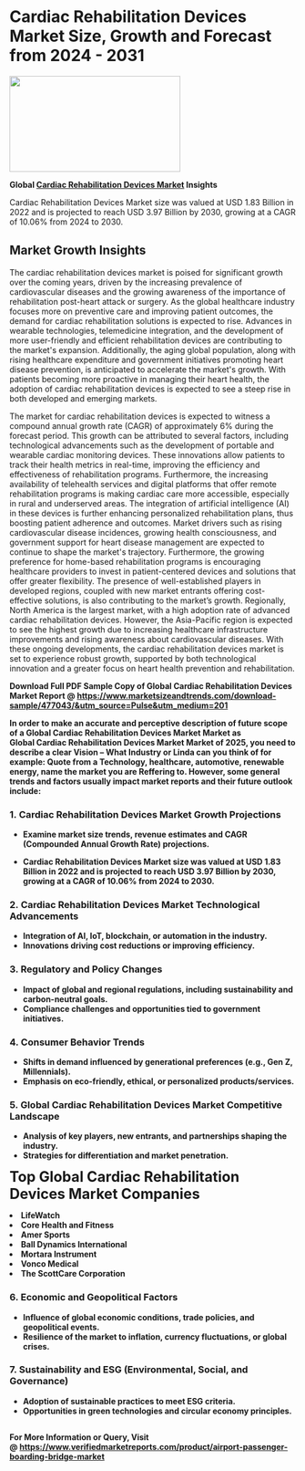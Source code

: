 <H1>Cardiac Rehabilitation Devices Market Size, Growth and Forecast from 2024 - 2031</H1><img class="aligncenter size-medium wp-image-584254" src="https://thirdeyenews.in/wp-content/uploads/2024/09/Global-Market-Research-300x168.jpeg" alt="" width="300" height="168" /><p><strong>Global&nbsp;<a href="https://www.marketsizeandtrends.com/download-sample/477043/&amp;utm_source=Pulse&amp;utm_medium=201">Cardiac Rehabilitation Devices Market</a> Insights</strong></p><p>Cardiac Rehabilitation Devices Market size was valued at USD 1.83 Billion in 2022 and is projected to reach USD 3.97 Billion by 2030, growing at a CAGR of 10.06% from 2024 to 2030.</p><p><h2>Market Growth Insights</h2> <p>The cardiac rehabilitation devices market is poised for significant growth over the coming years, driven by the increasing prevalence of cardiovascular diseases and the growing awareness of the importance of rehabilitation post-heart attack or surgery. As the global healthcare industry focuses more on preventive care and improving patient outcomes, the demand for cardiac rehabilitation solutions is expected to rise. Advances in wearable technologies, telemedicine integration, and the development of more user-friendly and efficient rehabilitation devices are contributing to the market's expansion. Additionally, the aging global population, along with rising healthcare expenditure and government initiatives promoting heart disease prevention, is anticipated to accelerate the market's growth. With patients becoming more proactive in managing their heart health, the adoption of cardiac rehabilitation devices is expected to see a steep rise in both developed and emerging markets.</p> <p><strong></strong></p> <p>The market for cardiac rehabilitation devices is expected to witness a compound annual growth rate (CAGR) of approximately 6% during the forecast period. This growth can be attributed to several factors, including technological advancements such as the development of portable and wearable cardiac monitoring devices. These innovations allow patients to track their health metrics in real-time, improving the efficiency and effectiveness of rehabilitation programs. Furthermore, the increasing availability of telehealth services and digital platforms that offer remote rehabilitation programs is making cardiac care more accessible, especially in rural and underserved areas. The integration of artificial intelligence (AI) in these devices is further enhancing personalized rehabilitation plans, thus boosting patient adherence and outcomes. Market drivers such as rising cardiovascular disease incidences, growing health consciousness, and government support for heart disease management are expected to continue to shape the market's trajectory. Furthermore, the growing preference for home-based rehabilitation programs is encouraging healthcare providers to invest in patient-centered devices and solutions that offer greater flexibility. The presence of well-established players in developed regions, coupled with new market entrants offering cost-effective solutions, is also contributing to the market’s growth. Regionally, North America is the largest market, with a high adoption rate of advanced cardiac rehabilitation devices. However, the Asia-Pacific region is expected to see the highest growth due to increasing healthcare infrastructure improvements and rising awareness about cardiovascular diseases. With these ongoing developments, the cardiac rehabilitation devices market is set to experience robust growth, supported by both technological innovation and a greater focus on heart health prevention and rehabilitation.</p> <p><strong></p><p><span class=""><strong>Download Full PDF Sample Copy of Global Cardiac Rehabilitation Devices Market Report</strong> @ <a href="https://www.marketsizeandtrends.com/download-sample/477043/&amp;utm_source=Pulse&amp;utm_medium=201" target="_blank">https://www.marketsizeandtrends.com/download-sample/477043/&amp;utm_source=Pulse&amp;utm_medium=201</a></span></p><p>In order to make an accurate and perceptive description of future scope of a Global&nbsp;Cardiac Rehabilitation Devices Market Market as Global&nbsp;Cardiac Rehabilitation Devices Market Market of 2025, you need to describe a clear Vision &ndash; What Industry or Linda can you think of for example: Quote from a Technology, healthcare, automotive, renewable energy, name the market you are Reffering to. However, some general trends and factors usually impact market reports and their future outlook include:</p><h3>1.&nbsp;<strong>Cardiac Rehabilitation Devices Market Growth Projections</strong></h3><ul><li>Examine market size trends, revenue estimates and CAGR (Compounded Annual Growth Rate) projections.</li><li><p>Cardiac Rehabilitation Devices Market size was valued at USD 1.83 Billion in 2022 and is projected to reach USD 3.97 Billion by 2030, growing at a CAGR of 10.06% from 2024 to 2030.</p></li></ul><h3>2.&nbsp;<strong>Cardiac Rehabilitation Devices Market Technological Advancements</strong></h3><ul><li>Integration of AI, IoT, blockchain, or automation in the industry.</li><li>Innovations driving cost reductions or improving efficiency.</li></ul><h3>3.&nbsp;<strong>Regulatory and Policy Changes</strong></h3><ul><li>Impact of global and regional regulations, including sustainability and carbon-neutral goals.</li><li>Compliance challenges and opportunities tied to government initiatives.</li></ul><h3>4.&nbsp;<strong>Consumer Behavior Trends</strong></h3><ul><li>Shifts in demand influenced by generational preferences (e.g., Gen Z, Millennials).</li><li>Emphasis on eco-friendly, ethical, or personalized products/services.</li></ul><h3>5.&nbsp;<strong>Global Cardiac Rehabilitation Devices Market Competitive Landscape</strong></h3><ul><li>Analysis of key players, new entrants, and partnerships shaping the industry.</li><li>Strategies for differentiation and market penetration.</li></ul><p data-pm-slice="1 1 []"><span style="color: inherit; font-family: inherit; font-size: 25px;">Top Global Cardiac Rehabilitation Devices Market Companies</span></p><div class="" data-test-id=""><p><li>LifeWatch</li><li> Core Health and Fitness</li><li> Amer Sports</li><li> Ball Dynamics International</li><li> Mortara Instrument</li><li> Vonco Medical</li><li> The ScottCare Corporation</li></p></div><h3>6.&nbsp;<strong>Economic and Geopolitical Factors</strong></h3><ul><li>Influence of global economic conditions, trade policies, and geopolitical events.</li><li>Resilience of the market to inflation, currency fluctuations, or global crises.</li></ul><h3>7.&nbsp;<strong>Sustainability and ESG (Environmental, Social, and Governance)</strong></h3><ul><li>Adoption of sustainable practices to meet ESG criteria.</li><li>Opportunities in green technologies and circular economy principles.</li></ul><h2><strong style="font-size: 14px;">For More Information or Query, Visit @&nbsp;</strong><a style="background-color: #ffffff; font-size: 14px;" href="https://www.marketsizeandtrends.com/report/cardiac-rehabilitation-devices-market/" target="_blank">https://www.verifiedmarketreports.com/product/airport-passenger-boarding-bridge-market</a></h2>